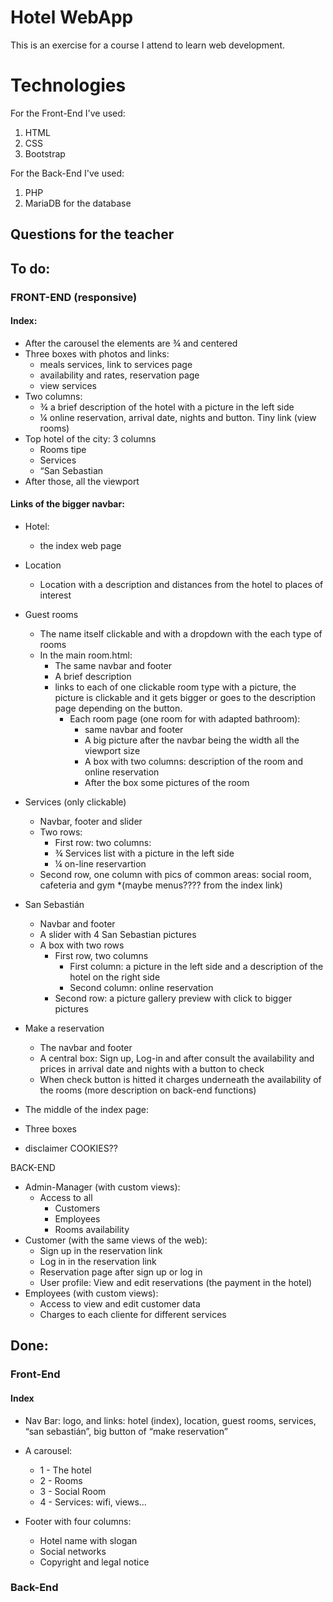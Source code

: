 
# Hotel WebApp

This is an exercise for a course I attend to learn web development.

# Technologies

For the Front-End I've used:
1. HTML
2. CSS
3. Bootstrap

For the Back-End I've used:
1. PHP 
2. MariaDB for the database

##  Questions for the teacher

## To do:

### FRONT-END (responsive)
#### Index:
* After the carousel the elements are ¾ and centered
* Three boxes with photos and links: 
    * meals services, link to services page
    * availability and rates, reservation page
    * view services 
* Two columns:	
    * ¾ a brief description of the hotel with a picture in the left side
    * ¼ online reservation, arrival date, nights and button. Tiny link (view rooms)
* Top hotel of the city:  3 columns
    * Rooms tipe
    * Services
    * “San Sebastian
* After those, all the viewport

#### Links of the bigger navbar:
* Hotel: 
    * the index web page
* Location
    * Location with a description and distances from the hotel to places of interest
* Guest rooms 
    * The name itself clickable and with a dropdown with the each type of rooms
    * In the main room.html:
        * The same navbar and footer
        * A brief description
        * links to each of one clickable room type with a picture, the picture is clickable and it gets bigger or goes to the description page depending on the button.
            * Each room page (one room for with adapted bathroom): 
                * same navbar and footer
                * A big picture after the navbar being the width all the viewport size
                * A box with two columns: description of the room and online reservation
                * After the box some pictures of the room
* Services (only clickable)
    * Navbar, footer and slider
    * Two rows:
        * First row: two columns:
        * ¾ Services list with a picture in the left side
        * ¼ on-line reservartion
    * Second row, one column with pics of common areas: social room, cafeteria and gym
    *(maybe menus???? from the index link)
* San Sebastián
    * Navbar and footer
    * A slider with 4 San Sebastian pictures
    * A box with two rows
        * First row, two columns
            * First column: a picture in the left side and a description of the hotel on the right side
            * Second column: online reservation
        * Second row: a picture gallery preview with click to bigger pictures
* Make a reservation
    * The navbar and footer
    * A central box: Sign up, Log-in and after consult the availability and prices in arrival date and nights with a button to check
    * When check button is hitted it charges underneath the availability of the rooms (more description on back-end functions)

* The middle of the index page:
* Three boxes


* disclaimer COOKIES??


BACK-END

* Admin-Manager (with custom views): 
    * Access to all
        * Customers
        * Employees
        * Rooms availability
* Customer (with the same views of the web): 
    * Sign up in the reservation link
    * Log in in the reservation link
    * Reservation page after sign up or log in
    * User profile: View and edit reservations (the payment in the hotel)
* Employees (with custom views):
    * Access to view and edit customer data
    * Charges to each cliente for different services


## Done:

### Front-End
#### Index
* Nav Bar: logo, and links: hotel (index), location, guest rooms, services, “san sebastián”, big button of “make reservation”
* A carousel:
    * 1 - The hotel
    * 2 - Rooms
    * 3 - Social Room
    * 4 - Services: wifi, views…

* Footer with four columns:
    * Hotel name with slogan
    * Social networks
    * Copyright and legal notice




### Back-End

